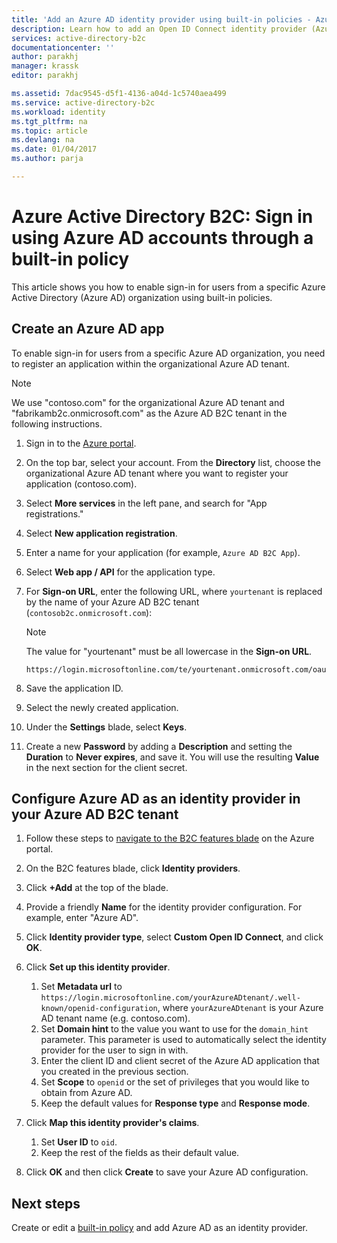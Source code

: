```yaml
---
title: 'Add an Azure AD identity provider using built-in policies - Azure AD B2C | Microsoft Docs'
description: Learn how to add an Open ID Connect identity provider (Azure AD)
services: active-directory-b2c
documentationcenter: ''
author: parakhj
manager: krassk
editor: parakhj

ms.assetid: 7dac9545-d5f1-4136-a04d-1c5740aea499
ms.service: active-directory-b2c
ms.workload: identity
ms.tgt_pltfrm: na
ms.topic: article
ms.devlang: na
ms.date: 01/04/2017
ms.author: parja

---
```

# Azure Active Directory B2C: Sign in using Azure AD accounts through a built-in policy

This article shows you how to enable sign-in for users from a specific Azure Active Directory (Azure AD) organization using built-in policies.

## Create an Azure AD app

To enable sign-in for users from a specific Azure AD organization, you need to register an application within the organizational Azure AD tenant.

>[!NOTE]
> We use "contoso.com" for the organizational Azure AD tenant and "fabrikamb2c.onmicrosoft.com" as the Azure AD B2C tenant in the following instructions.

1. Sign in to the [Azure portal](https://portal.azure.com).
1. On the top bar, select your account. From the **Directory** list, choose the organizational Azure AD tenant where you want to register your application (contoso.com).
1. Select **More services** in the left pane, and search for "App registrations."
1. Select **New application registration**.
1. Enter a name for your application (for example, `Azure AD B2C App`).
1. Select **Web app / API** for the application type.
1. For **Sign-on URL**, enter the following URL, where `yourtenant` is replaced by the name of your Azure AD B2C tenant (`contosob2c.onmicrosoft.com`):

    >[!NOTE]
    >The value for "yourtenant" must be all lowercase in the **Sign-on URL**.

    ```Console
    https://login.microsoftonline.com/te/yourtenant.onmicrosoft.com/oauth2/authresp
    ```

1. Save the application ID.
1. Select the newly created application.
1. Under the **Settings** blade, select **Keys**.
1. Create a new **Password** by adding a **Description** and setting the **Duration** to **Never expires**, and save it. You will use the resulting **Value** in the next section for the client secret.

## Configure Azure AD as an identity provider in your Azure AD B2C tenant

1. Follow these steps to [navigate to the B2C features blade](active-directory-b2c-app-registration.md#navigate-to-b2c-settings) on the Azure portal.
1. On the B2C features blade, click **Identity providers**.
1. Click **+Add** at the top of the blade.
1. Provide a friendly **Name** for the identity provider configuration. For example, enter "Azure AD".
1. Click **Identity provider type**, select **Custom Open ID Connect**, and click **OK**.
1. Click **Set up this identity provider**.

    1. Set **Metadata url** to `https://login.microsoftonline.com/yourAzureADtenant/.well-known/openid-configuration`, where `yourAzureADtenant` is your Azure AD tenant name (e.g. contoso.com).
    1. Set **Domain hint** to the value you want to use for the `domain_hint` parameter. This parameter is used to automatically select the identity provider for the user to sign in with. 
    1. Enter the client ID and client secret of the Azure AD application that you created in the previous section.
    1. Set **Scope** to `openid` or the set of privileges that you would like to obtain from Azure AD.
    1. Keep the default values for **Response type** and **Response mode**.

1. Click **Map this identity provider's claims**.

    1. Set **User ID** to `oid`.
    1. Keep the rest of the fields as their default value.

1. Click **OK** and then click **Create** to save your Azure AD configuration.

## Next steps

Create or edit a [built-in policy](active-directory-b2c-reference-policies.md) and add Azure AD as an identity provider.